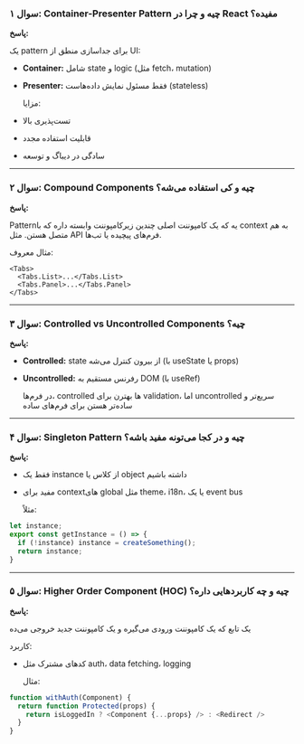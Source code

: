 ### **سوال ۱: Container-Presenter Pattern چیه و چرا در React مفیده؟**

  

**پاسخ:**

یک pattern برای جداسازی منطق از UI:

- **Container:** شامل state و logic (مثل fetch، mutation)
    
- **Presenter:** فقط مسئول نمایش داده‌هاست (stateless)
    
    مزایا:
    
- تست‌پذیری بالا
    
- قابلیت استفاده مجدد
    
- سادگی در دیباگ و توسعه
    

---

### **سوال ۲: Compound Components چیه و کی استفاده می‌شه؟**

  

**پاسخ:**

Patternیه که یک کامپوننت اصلی چندین زیرکامپوننت وابسته داره که با context به هم متصل هستن. مثل API فرم‌های پیچیده یا تب‌ها.

مثال معروف:
``` tsx
<Tabs>
  <Tabs.List>...</Tabs.List>
  <Tabs.Panel>...</Tabs.Panel>
</Tabs>
```

  

---

### **سوال ۳: Controlled vs Uncontrolled Components چیه؟**

  

**پاسخ:**

- **Controlled:** state از بیرون کنترل می‌شه (با useState یا props)
    
- **Uncontrolled:** رفرنس مستقیم به DOM (با useRef)
    
    در فرم‌ها، controlled ها بهترن برای validation، اما uncontrolled سریع‌تر و ساده‌تر هستن برای فرم‌های ساده
    

---

### **سوال ۴: Singleton Pattern چیه و در کجا می‌تونه مفید باشه؟**

  

**پاسخ:**

- فقط یک instance از کلاس یا object داشته باشیم
    
- مفید برای contextهای global مثل theme، i18n، یا یک event bus
    
    مثلاً:

``` js
let instance;
export const getInstance = () => {
  if (!instance) instance = createSomething();
  return instance;
}
```

  

---

### **سوال ۵: Higher Order Component (HOC) چیه و چه کاربردهایی داره؟**

  

**پاسخ:**

یک تابع که یک کامپوننت ورودی می‌گیره و یک کامپوننت جدید خروجی می‌ده

کاربرد:

- کدهای مشترک مثل auth، data fetching، logging
    
    مثال:

``` js
function withAuth(Component) {
  return function Protected(props) {
    return isLoggedIn ? <Component {...props} /> : <Redirect />
  }
}
```

